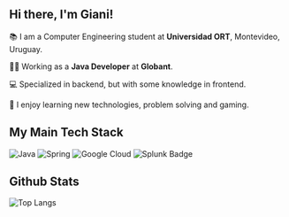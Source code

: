 ## Hi there, I'm Giani!

📚 I am a Computer Engineering student at **Universidad ORT**, Montevideo, Uruguay.

👩‍💻 Working as a **Java Developer** at **Globant**.

💻 Specialized in backend, but with some knowledge in frontend.

👾 I enjoy learning new technologies, problem solving and gaming.

## My Main Tech Stack
![Java](https://img.shields.io/badge/java-%23ED8B00.svg?style=for-the-badge&logo=java&logoColor=white) ![Spring](https://img.shields.io/badge/spring-%236DB33F.svg?style=for-the-badge&logo=spring&logoColor=white) ![Google Cloud](https://img.shields.io/badge/Google%20Cloud-%234285F4.svg?style=for-the-badge&logo=google-cloud&logoColor=white) ![Splunk Badge](https://img.shields.io/badge/Splunk-000?logo=splunk&logoColor=fff&style=for-the-badge)

## Github Stats
![Top Langs](https://github-readme-stats.vercel.app/api/top-langs/?username=gianidev&theme=material-palenight)


